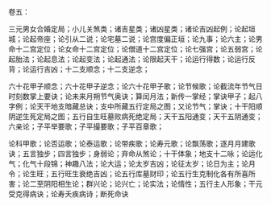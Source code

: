 卷五：

三元男女合婚定局；小儿关煞类；诸吉星类；诸凶星类；诸论吉凶起例；论起垣城；论起帝座；论引从二说；论宅墓二说；论宫度偏正垣；论九事；论六主；论男命十二宫定位；论女命十二宫定位；论僧道十二宫定位；论七强宫；论五弱宫；论起胎法；论起息法；论起变法；论起通法；论限起天干；论运行得数；论运行反背；论运行吉凶；十二支顺念；十二支逆念；

六十花甲子顺念；六十花甲子逆念；论六十花甲子歌；论节候歌；论截流年节气日时刻数掌上要诀；论未来月朔节气奥诀；算闰月法；新传一掌经；掌诀甲子；起八字例；论天干地支暗藏总诀；支中所藏五行定局之图；又论节气；掌诀；十干阳顺阴逆生死定局之图；五行自生旺墓败病死绝定局；天干五阳通变；天干五阴通变；六亲论；子平举要歌；子平撮要歌；子平百章歌；

论科甲歌；论否运歌；论泰运歌；论带疾歌；论寿元歌；论飘荡歌；逐月月建歌诀；五言独步；四言独步；身弱论；弃命从煞论；十干体象；地支十二咏；论运化气；化气十段锦；神趣八法；论大运；论太岁吉凶；论征太岁；论日为主；论月令；论生旺；五行旺生衰绝吉凶；论五行库墓财印；论五行生克制化各有所喜所害；论二至阴阳相生论；群兴论；论兴亡；论实法；论情性；五行主人形象；干元受克得病诀；论寿夭疾病诗；断死命诀

